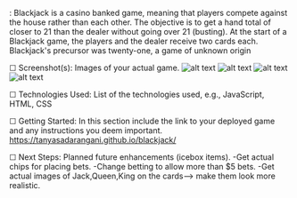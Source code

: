 <BlackJack>: Blackjack is a casino banked game, meaning that players compete against the house rather than each other. 
The objective is to get a hand total of closer to 21 than the dealer without going over 21 (busting). 
At the start of a Blackjack game, the players and the dealer receive two cards each.
Blackjack's precursor was twenty-one, a game of unknown origin

☐ Screenshot(s): Images of your actual game.
![alt text](https://imgur.com/Q5skYhz.png)
![alt text](https://imgur.com/qfi4Ana.png)
![alt text](https://imgur.com/Rozo6QE.png) 
![alt text](https://imgur.com/hT0CUxf.png) 

☐ Technologies Used: List of the technologies used, e.g., 
JavaScript, HTML, CSS

☐ Getting Started: In this section include the link to your deployed game and any instructions you deem important.
https://tanyasadarangani.github.io/blackjack/ 

☐ Next Steps: Planned future enhancements (icebox items).
-Get actual chips for placing bets.
-Change betting to allow more than $5 bets.
-Get actual images of Jack,Queen,King on the cards-–> make them look more realistic.
